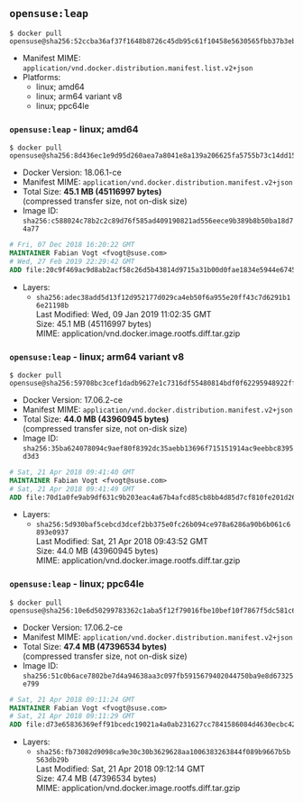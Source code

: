 ## `opensuse:leap`

```console
$ docker pull opensuse@sha256:52ccba36af37f1648b8726c45db95c61f10458e5630565fbb37b3eb052a1ccd5
```

-	Manifest MIME: `application/vnd.docker.distribution.manifest.list.v2+json`
-	Platforms:
	-	linux; amd64
	-	linux; arm64 variant v8
	-	linux; ppc64le

### `opensuse:leap` - linux; amd64

```console
$ docker pull opensuse@sha256:8d436ec1e9d95d260aea7a8041e8a139a206625fa5755b73c14dd15059ca73be
```

-	Docker Version: 18.06.1-ce
-	Manifest MIME: `application/vnd.docker.distribution.manifest.v2+json`
-	Total Size: **45.1 MB (45116997 bytes)**  
	(compressed transfer size, not on-disk size)
-	Image ID: `sha256:c588024c78b2c2c89d76f585ad409190821ad556eece9b389b8b50ba18d74a77`

```dockerfile
# Fri, 07 Dec 2018 16:20:22 GMT
MAINTAINER Fabian Vogt <fvogt@suse.com>
# Wed, 27 Feb 2019 22:29:42 GMT
ADD file:20c9f469ac9d8ab2acf58c26d5b43814d9715a31b00d0fae1834e5944e67452a in / 
```

-	Layers:
	-	`sha256:adec38add5d13f12d952177d029ca4eb50f6a955e20ff43c7d6291b16e21198b`  
		Last Modified: Wed, 09 Jan 2019 11:02:35 GMT  
		Size: 45.1 MB (45116997 bytes)  
		MIME: application/vnd.docker.image.rootfs.diff.tar.gzip

### `opensuse:leap` - linux; arm64 variant v8

```console
$ docker pull opensuse@sha256:59708bc3cef1dadb9627e1c7316df55480814bdf0f62295948922ff30396aed2
```

-	Docker Version: 17.06.2-ce
-	Manifest MIME: `application/vnd.docker.distribution.manifest.v2+json`
-	Total Size: **44.0 MB (43960945 bytes)**  
	(compressed transfer size, not on-disk size)
-	Image ID: `sha256:35ba624078094c9aef80f8392dc35aebb13696f715151914ac9eebbc8395d3d3`

```dockerfile
# Sat, 21 Apr 2018 09:41:40 GMT
MAINTAINER Fabian Vogt <fvogt@suse.com>
# Sat, 21 Apr 2018 09:41:49 GMT
ADD file:70d1a0fe9ab9df631c9b203eac4a67b4afcd85cb8bb4d85d7cf810fe201d268b in / 
```

-	Layers:
	-	`sha256:5d930baf5cebcd3dcef2bb375e0fc26b094ce978a6286a90b6b061c6893e0937`  
		Last Modified: Sat, 21 Apr 2018 09:43:52 GMT  
		Size: 44.0 MB (43960945 bytes)  
		MIME: application/vnd.docker.image.rootfs.diff.tar.gzip

### `opensuse:leap` - linux; ppc64le

```console
$ docker pull opensuse@sha256:10e6d50299783362c1aba5f12f79016fbe10bef10f7867f5dc581c67258883c3
```

-	Docker Version: 17.06.2-ce
-	Manifest MIME: `application/vnd.docker.distribution.manifest.v2+json`
-	Total Size: **47.4 MB (47396534 bytes)**  
	(compressed transfer size, not on-disk size)
-	Image ID: `sha256:51c0b6ace7802be7d4a94638aa3c097fb5915679402044750ba9e8d67325e799`

```dockerfile
# Sat, 21 Apr 2018 09:11:24 GMT
MAINTAINER Fabian Vogt <fvogt@suse.com>
# Sat, 21 Apr 2018 09:11:29 GMT
ADD file:d73e65836369eff91bcedc19021a4a0ab231627cc7841586084d4630ecbc4203 in / 
```

-	Layers:
	-	`sha256:fb73082d9098ca9e30c30b3629628aa1006383263844f089b9667b5b563db29b`  
		Last Modified: Sat, 21 Apr 2018 09:12:14 GMT  
		Size: 47.4 MB (47396534 bytes)  
		MIME: application/vnd.docker.image.rootfs.diff.tar.gzip
